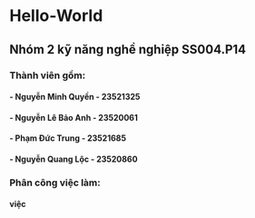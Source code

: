 ﻿# Hello-World
## Nhóm 2 kỹ năng nghề nghiệp SS004.P14
### Thành viên gồm: 
#### - Nguyễn Minh Quyền - 23521325
#### - Nguyễn Lê Bảo Anh - 23520061
#### - Phạm Đức Trung    - 23521685
#### - Nguyễn Quang Lộc  - 23520860
### Phân công việc làm:
#### việc 
